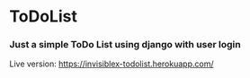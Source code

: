 # ToDoList

### Just a simple ToDo List using django with user login 

Live version: https://invisiblex-todolist.herokuapp.com/
